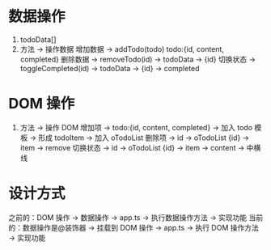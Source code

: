 # 数据操作

1. todoData[]
2. 方法 -> 操作数据
   增加数据 -> addTodo(todo) todo:{id, content, completed}
   删除数据 -> removeTodo(id) -> todoData -> {id}
   切换状态 -> toggleCompleted(id) -> todoData -> {id} -> completed

# DOM 操作

1. 方法 -> 操作 DOM
   增加项 -> todo:{id, content, completed} -> 加入 todo 模板 -> 形成 todoItem -> 加入 oTodoList
   删除项 -> id -> oTodoList {id} -> item -> remove
   切换状态 -> id -> oTodoList {id} -> item -> content -> 中横线

# 设计方式

之前的：DOM 操作 -> 数据操作 -> app.ts -> 执行数据操作方法 -> 实现功能
当前的：数据操作是@装饰器 -> 挂载到 DOM 操作 -> app.ts -> 执行 DOM 操作方法 -> 实现功能
